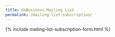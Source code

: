 ```yaml
---
title: GoBusiness Mailing List
permalink: /mailing-list-subscription/
---
```


{% include mailing-list-subscription-form.html %}